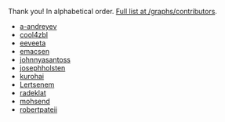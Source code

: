Thank you! In alphabetical order. [Full list at
/graphs/contributors](https://github.com/philadams/habitica/graphs/contributors).

- [a-andreyev](https://github.com/a-andreyev)
- [cool4zbl](https://github.com/cool4zbl)
- [eeveeta](https://github.com/eeveeta)
- [emacsen](https://github.com/emacsen)
- [johnnyasantoss](https://github.com/johnnyasantoss)
- [josephholsten](https://github.com/josephholsten)
- [kurohai](https://github.com/kurohai)
- [Lertsenem](https://github.com/Lertsenem)
- [radeklat](https://github.com/radeklat)
- [mohsend](https://github.com/mohsend)
- [robertpateii](https://github.com/robertpateii)
